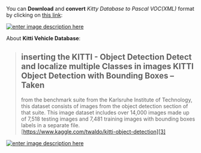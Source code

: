 You can **Download** and **convert** *Kitty Database to Pascal VOC(XML)* format by clicking on [this link][1]:



[![enter image description here][2]](https://github.com/CAR-Driving/yoloOnGoogleColab/blob/master/Colab_Notebooks/Kitti_database/Kitti%20Database_Downloding%20and%20Converting%20to%20XML.ipynb)


About **Kitti Vehicle Database**:

> ## inserting the KITTI - Object Detection Detect and localize multiple Classes in images   KITTI Object Detection with Bounding Boxes – Taken
> from the benchmark suite from the Karlsruhe Institute of Technology,
> this dataset consists of images from the object detection section of
> that suite. This image dataset includes over 14,000 images made up of
> 7,518 testing images and 7,481 training images with bounding boxes
> labels in a separate file.  
> [https://www.kaggle.com/twaldo/kitti-object-detection][3]


[![enter image description here][4]][4]


  [1]: https://github.com/CAR-Driving/yoloOnGoogleColab/blob/master/Colab_Notebooks/Kitti_database/Kitti%20Database_Downloding%20and%20Converting%20to%20XML.ipynb
  [2]: https://i.stack.imgur.com/LuqNs.png
  [3]: https://www.kaggle.com/twaldo/kitti-object-detection
  [4]: https://i.stack.imgur.com/51eIT.png
